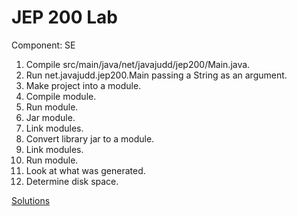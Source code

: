 # JEP 200 Lab

Component: SE

1. Compile src/main/java/net/javajudd/jep200/Main.java.
2. Run net.javajudd.jep200.Main passing a String as an argument. 
3. Make project into a module.
4. Compile module.
5. Run module.
6. Jar module.
7. Link modules.
7. Convert library jar to a module.
8. Link modules.
9. Run module.
10. Look at what was generated.
11. Determine disk space.

[Solutions](SOLUTIONS.md)
